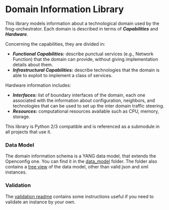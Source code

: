 # Domain Information Library

This library models information about a technological domain used by the frog-orchestrator.
Each domain is described in terms of ***Capabilities*** and ***Hardware***.

Concerning the capabilities, they are divided in:
  * ***Functional Capabilities:*** describe punctual services (e.g., Network Function) that the domain can provide, without giving implementation details about them.
  * ***Infrastructural Capabilities:*** describe technologies that the domain is able to exploit to implement a class of services.

Hardware information includes:
  * ***Interfaces:*** list of boundary interfaces of the domain, each one associated with the information about configuration, neighbors, and technologies that can be used to set up the inter domain traffic steering. 
  * ***Resources:*** computational resources available such as CPU, memory, storage.

This library is Python 2/3 compatible and is referenced as a submodule in all projects that use it.

### Data Model

The domain information schema is a YANG data model, that extends the Openconfig one. You can find it in the [data_model](data_model) folder.
The folder also contains a [tree view](data_model/netgroup-domain_tree.txt) of the data model, other than valid json and xml instances.

### Validation

The [validation readme](README_VALIDATION.md) contains some instructions useful if you need to validate an instance by your own.  

